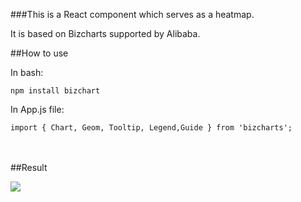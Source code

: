 ###This is a React component which serves as a heatmap.

It is based on Bizcharts supported by Alibaba.

##How to use

In bash:

```
npm install bizchart
```

In App.js file:

```
import { Chart, Geom, Tooltip, Legend,Guide } from 'bizcharts';
```

<br></br>
##Result

![](/Users/wuzhengyu/Desktop/Smart-Garden/code/heatmap_component/pic.png)